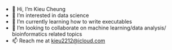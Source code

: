 - 👋 Hi, I’m Kieu Cheung
- 👀 I’m interested in data science
- 🌱 I’m currently learning how to write executables
- 💞️ I’m looking to collaborate on machine learning/data analysis/ bioinformatics related topics
- 📫 Reach me at kieu2212@icloud.com
